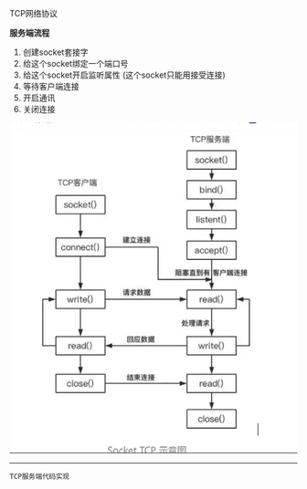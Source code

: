TCP网络协议

**服务端流程**
1. 创建socket套接字
2. 给这个socket绑定一个端口号
3. 给这个socket开启监听属性  (这个socket只能用接受连接)
4. 等待客户端连接
5. 开启通讯
6. 关闭连接
   
![流程](../../images/网络通讯/socket编程.png)

---
```C++
TCP服务端代码实现

```